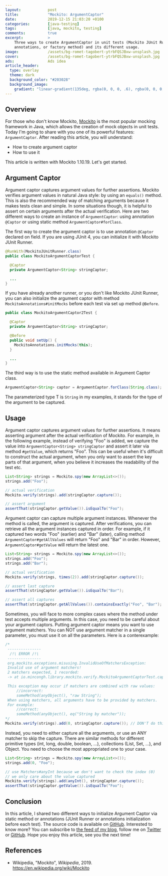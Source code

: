 ```yaml
---
layout:            post
title:             "Mockito: ArgumentCaptor"
date:              2019-12-15 21:03:20 +0100
categories:        [java-testing]
tags:              [java, mockito, testing]
comments:          true
excerpt:           >
    Three ways to create ArgumentCaptor in unit tests (Mockito JUnit Runner,
    annotations, or factory method) and its different usage.
image:             /assets/bg-romet-tagobert-ytrbFQSJBxw-unsplash.jpg
cover:             /assets/bg-romet-tagobert-ytrbFQSJBxw-unsplash.jpg
ads:               Ads idea
article_header:
  type: overlay
  theme: dark
  background_color: "#203028"
  background_image:
    gradient: "linear-gradient(135deg, rgba(0, 0, 0, .6), rgba(0, 0, 0, .4))"
---
```


## Overview

For those who don't know Mockito, [Mockito](https://site.mockito.org/) is the
most popular mocking framework in Java, which allows the creation of mock
objects in unit tests. Today I'm going to share with you one of its powerful
features: `ArgumentCaptor`. After reading this article, you will understand:

- How to create argument captor
- How to use it

This article is written with Mockito 1.10.19. Let's get started.

## Argument Captor

Argument captor captures argument values for further assertions. Mockito
verifies argument values in natural Java style: by using an `equals()` method.
This is also the recommended way of matching arguments because it makes tests
clean and simple. In some situations though, it is helpful to assert on certain
arguments after the actual verification.
Here are two different ways to create an instance of `ArgumentCaptor`: using
annotation `@Captor` or using static method `ArgumentCaptor#forClass`.

The first way to create the argument captor is to use annotation `@Captor`
declared on field. If you are using JUnit 4, you can initialize it with Mockito
JUnit Runner.

```java
@RunWith(MockitoJUnitRunner.class)
public class MockitoArgumentCaptorTest {

  @Captor
  private ArgumentCaptor<String> stringCaptor;

  ...
}
```

If you have already another runner, or you don't like Mockito JUnit Runner, you
can also initialize the argument captor with method
`MockitoAnnotations#initMocks` before each test via set up method `@Before`.

```java
public class MockitoArgumentCaptor2Test {

  @Captor
  private ArgumentCaptor<String> stringCaptor;

  @Before
  public void setUp() {
    MockitoAnnotations.initMocks(this);
  }

  ...
}
```

The third way is to use the static method available in Argument Captor class.

```java
ArgumentCaptor<String> captor = ArgumentCaptor.forClass(String.class);
```

The parameterized type T is `String` in my examples, it stands for the type of
the argument to be captured.

## Usage

Argument captor captures argument values for further assertions. It means
asserting argument after the actual verification of Mockito. For example, in the
following example, instead of verifying "Foo" is added, we capture the value
into `ArgumentCaptor<String> stringCaptor` and assert it later via method
`#getValue`, which returns "Foo". This can be useful when it's difficult to
construct the actual argument, when you only want to assert the key parts of that
argument, when you believe it increases the readability of the test etc.

```java
List<String> strings = Mockito.spy(new ArrayList<>());
strings.add("Foo");

// actual verification
Mockito.verify(strings).add(stringCaptor.capture());

// assert argument
assertThat(stringCaptor.getValue()).isEqualTo("Foo");
```

Argument captor can capture multiple argument instances. Whenever the method is
called, the argument is captured. After verifications, you can retrieve all the
argument instances captured in order. For example, if it captured two words
"Foo" (earlier) and "Bar" (later), calling method `ArgumentCaptor#getAllValues`
will return "Foo" and "Bar" in order. However, `ArgumentCaptor#getValue` will
return the latest one.

```java
List<String> strings = Mockito.spy(new ArrayList<>());
strings.add("Foo");
strings.add("Bar");

// actual verification
Mockito.verify(strings, times(2)).add(stringCaptor.capture());

// assert last capture
assertThat(stringCaptor.getValue()).isEqualTo("Bar");

// assert all captures
assertThat(stringCaptor.getAllValues()).containsExactly("Foo", "Bar");
```

Sometimes, you will face to more complex cases where the method under test
accepts multiple arguments. In this case, you need to be careful about your
argument captors. Putting argument captor means you want to use argument
matchers. You can NOT use argument matcher in a single parameter, you must use
it on all the parameters. Here is a conterexample:

```java
/*
 ---------------
  /!\ ERROR /!\
 ---------------
 org.mockito.exceptions.misusing.InvalidUseOfMatchersException:
 Invalid use of argument matchers!
 2 matchers expected, 1 recorded:
 -> at io.mincongh.library.mockito.verify.MockitoArgumentCaptorTest.captureOneParam(MockitoArgumentCaptorTest.java:54)

 This exception may occur if matchers are combined with raw values:
     //incorrect:
     someMethod(anyObject(), "raw String");
 When using matchers, all arguments have to be provided by matchers.
 For example:
     //correct:
     someMethod(anyObject(), eq("String by matcher"));
*/
Mockito.verify(strings).add(0, stringCaptor.capture()); // DON'T do this
```

Instead, you need to either capture all the arguments, or use an ANY matcher to
skip the capture. There are similar methods for different primitive types (int,
long, double, boolean, ...), collections (List, Set, ...), and Object. You need
to choose the most appropriated one to your case.

```java
List<String> strings = Mockito.spy(new ArrayList<>());
strings.add(0, "Foo");

// use Matchers#anyInt because we don't want to check the index (0)
// we only care about the value captured
Mockito.verify(strings).add(anyInt(), stringCaptor.capture());
assertThat(stringCaptor.getValue()).isEqualTo("Foo");
```

## Conclusion

In this article, I shared two different ways to initialize Argument Captor via
static method or annotations (JUnit Runner or annotations initialization before
each test). The source code is available on
[GitHub](https://github.com/mincong-h/java-examples/tree/blog/2019-12-15-mockito-argument-captor/mock/src/test/java/io/mincongh/library/mockito).
Interested to know more? You can subscribe to [the feed of my blog](/feed.xml), follow me
on [Twitter](https://twitter.com/mincong_h) or
[GitHub](https://github.com/mincong-h/). Hope you enjoy this article, see you the next time!

## References

- Wikipedia, "Mockito", _Wikipedia_, 2019.
  <https://en.wikipedia.org/wiki/Mockito>
